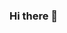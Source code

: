 ### Hi there 👋

<!--
**sebapincha11/sebapincha11** is a ✨ _special_ ✨ repository because its `README.md` (this file) appears on your GitHub profile.

Here are some ideas to get you started:

- 🔭 I’m currently working on Necxus 
- 🌱 I’m currently learning NodeJS

-->
